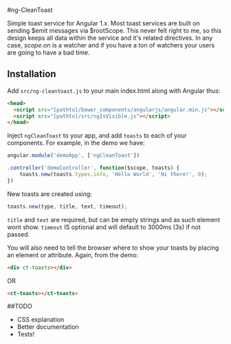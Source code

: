 #ng-CleanToast

Simple toast service for Angular 1.x. Most toast services are built on sending $emit messages via $rootScope. This never felt right to me, so this design keeps all data within the service and it's related directives. In any case, $scope.$on is a watcher and if you have a ton of watchers your users are going to have a bad time. 

## Installation
Add `src/ng-cleantoast.js` to your main index.html along with Angular thus: 

````html
<head>
  <script src="[pathto]/bower_components/angularjs/angular.min.js"></script>
  <script src="[pathto]/src/ngIsVisible.js"></script>
</head>
````

Inject `ngCleanToast` to your app, and add `toasts` to each of your components. For example, in the demo we have: 

````javascript
angular.module('demoApp', ['ngCleanToast'])

.controller('demoController', function($scope, toasts) {
    toasts.new(toasts.types.info, 'Hello World', 'Hi there!', 0);
})
````

New toasts are created using: 

````javascript
toasts.new(type, title, text, timeout);
````

`title` and `text` are required, but can be empty strings and as such element wont show. `timeout` IS optional and will default to 3000ms (3s) if not passed. 

You will also need to tell the browser where to show your toasts by placing an element or attribute. Again, from the demo: 

````html
<div ct-toasts></div>
````

OR

````html
<ct-toasts></ct-toasts>
````

##TODO
- CSS explanation
- Better documentation
- Tests!
